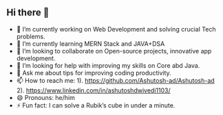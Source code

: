 ## Hi there 👋
- 🔭 I’m currently working on Web Development and solving crucial Tech problems.
- 🌱 I’m currently learning MERN Stack and JAVA+DSA
- 👯 I’m looking to collaborate on Open-source projects, innovative app development.
- 🤔 I’m looking for help with improving my skills on Core abd Java.
- 💬 Ask me about tips for improving coding productivity.
- 📫 How to reach me: 1). https://github.com/Ashutosh-ad/Ashutosh-ad
                      2). https://www.linkedin.com/in/ashutoshdwivedi1103/
- 😄 Pronouns: he/him
- ⚡ Fun fact:  I can solve a Rubik’s cube in under a minute.

